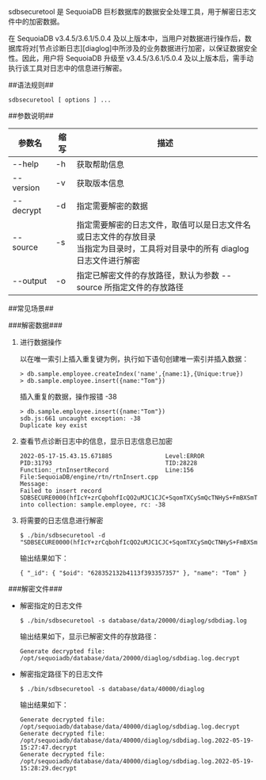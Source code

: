 [^_^]:
    安全管理工具

sdbsecuretool 是 SequoiaDB 巨杉数据库的数据安全处理工具，用于解密日志文件中的加密数据。

在 SequoiaDB v3.4.5/3.6.1/5.0.4 及以上版本中，当用户对数据进行操作后，数据库将对[节点诊断日志][diaglog]中所涉及的业务数据进行加密，以保证数据安全性。因此，用户将 SequoiaDB 升级至 v3.4.5/3.6.1/5.0.4 及以上版本后，需手动执行该工具对日志中的信息进行解密。

##语法规则##

```lang-text
sdbsecuretool [ options ] ...
```

##参数说明##

| 参数名    | 缩写 | 描述 |
| --------- | ---- | ---- |
| --help    | -h   | 获取帮助信息 |
| --version | -v   | 获取版本信息 |
| --decrypt | -d   | 指定需要解密的数据 |
| --source  | -s   | 指定需要解密的日志文件，取值可以是日志文件名或日志文件的存放目录<br>当指定为目录时，工具将对目录中的所有 diaglog 日志文件进行解密 |
| --output  | -o   | 指定已解密文件的存放路径，默认为参数 --source 所指定文件的存放路径 |

##常见场景##

###解密数据###

1. 进行数据操作

    以在唯一索引上插入重复键为例，执行如下语句创建唯一索引并插入数据：

    ```lang-javascript
    > db.sample.employee.createIndex('name',{name:1},{Unique:true})
    > db.sample.employee.insert({name:"Tom"})
    ```

    插入重复的数据，操作报错 -38

    ```lang-javascript
    > db.sample.employee.insert({name:"Tom"})
    sdb.js:661 uncaught exception: -38
    Duplicate key exist
    ```

2. 查看节点诊断日志中的信息，显示日志信息已加密

    ```lang-text
    2022-05-17-15.43.15.671885               Level:ERROR
    PID:31793                                TID:28228
    Function:_rtnInsertRecord                Line:156
    File:SequoiaDB/engine/rtn/rtnInsert.cpp
    Message:
    Failed to insert record SDBSECURE0000(hfIcY+zrCqbohfIcQO2uMJC1CJC+SqomTXCySmQcTNHyS+FmBXSmTXjmTXjcCP/wCJQeFA4zCqboCzDlkWCogV==) into collection: sample.employee, rc: -38
    ```

3.  将需要的日志信息进行解密

    ```lang-bash
    $ ./bin/sdbsecuretool -d "SDBSECURE0000(hfIcY+zrCqbohfIcQO2uMJC1CJC+SqomTXCySmQcTNHyS+FmBXSmTXjmTXjcCP/wCJQeFA4zCqboCzDlkWCogV==)"
    ```

    输出结果如下：

    ```lang-text
    { "_id": { "$oid": "628352132b4113f393357357" }, "name": "Tom" }
    ```

###解密文件###

- 解密指定的日志文件

    ```lang-bash
    $ ./bin/sdbsecuretool -s database/data/20000/diaglog/sdbdiag.log
    ```

    输出结果如下，显示已解密文件的存放路径：

    ```lang-text
    Generate decrypted file: /opt/sequoiadb/database/data/20000/diaglog/sdbdiag.log.decrypt
    ```

- 解密指定路径下的日志文件

    ```lang-bash
    $ ./bin/sdbsecuretool -s database/data/40000/diaglog
    ```

    输出结果如下：

    ```lang-text
    Generate decrypted file: /opt/sequoiadb/database/data/40000/diaglog/sdbdiag.log.decrypt
    Generate decrypted file: /opt/sequoiadb/database/data/40000/diaglog/sdbdiag.log.2022-05-19-15:27:47.decrypt
    Generate decrypted file: /opt/sequoiadb/database/data/40000/diaglog/sdbdiag.log.2022-05-19-15:28:29.decrypt
    ```

[^_^]:
    本文使用的所有引用及链接
[diaglog]:manual/Distributed_Engine/Maintainance/DiagLog/diaglog.md
